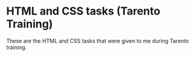 # HTML and CSS tasks (Tarento Training)

These are the HTML and CSS tasks that were given to me during Tarento training.

